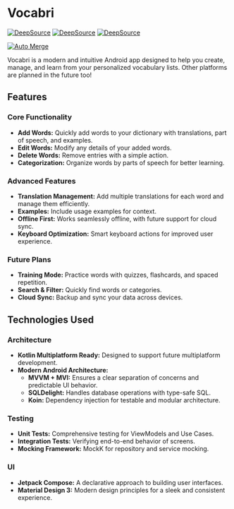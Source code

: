 # Vocabri

[![DeepSource](https://app.deepsource.com/gh/deledzis/Vocabri.svg/?label=code+coverage&show_trend=true&token=Q7RU9Z2I1GsSG30Ivnl0ZdF0)](https://app.deepsource.com/gh/deledzis/Vocabri/)
[![DeepSource](https://app.deepsource.com/gh/deledzis/Vocabri.svg/?label=active+issues&show_trend=true&token=Q7RU9Z2I1GsSG30Ivnl0ZdF0)](https://app.deepsource.com/gh/deledzis/Vocabri/)
[![DeepSource](https://app.deepsource.com/gh/deledzis/Vocabri.svg/?label=resolved+issues&show_trend=true&token=Q7RU9Z2I1GsSG30Ivnl0ZdF0)](https://app.deepsource.com/gh/deledzis/Vocabri/)

[![Auto Merge](https://github.com/deledzis/Vocabri/actions/workflows/conditional-merge.yml/badge.svg)](https://github.com/deledzis/Vocabri/actions/workflows/conditional-merge.yml)

Vocabri is a modern and intuitive Android app designed to help you create, manage, and learn from
your personalized vocabulary lists.
Other platforms are planned in the future too!

## Features

### Core Functionality

- **Add Words:** Quickly add words to your dictionary with translations, part of speech, and
  examples.
- **Edit Words:** Modify any details of your added words.
- **Delete Words:** Remove entries with a simple action.
- **Categorization:** Organize words by parts of speech for better learning.

### Advanced Features

- **Translation Management:** Add multiple translations for each word and manage them efficiently.
- **Examples:** Include usage examples for context.
- **Offline First:** Works seamlessly offline, with future support for cloud sync.
- **Keyboard Optimization:** Smart keyboard actions for improved user experience.

### Future Plans

- **Training Mode:** Practice words with quizzes, flashcards, and spaced repetition.
- **Search & Filter:** Quickly find words or categories.
- **Cloud Sync:** Backup and sync your data across devices.

## Technologies Used

### Architecture

- **Kotlin Multiplatform Ready:** Designed to support future multiplatform development.
- **Modern Android Architecture:**
    - **MVVM + MVI:** Ensures a clear separation of concerns and predictable UI behavior.
    - **SQLDelight:** Handles database operations with type-safe SQL.
    - **Koin:** Dependency injection for testable and modular architecture.

### Testing

- **Unit Tests:** Comprehensive testing for ViewModels and Use Cases.
- **Integration Tests:** Verifying end-to-end behavior of screens.
- **Mocking Framework:** MockK for repository and service mocking.

### UI

- **Jetpack Compose:** A declarative approach to building user interfaces.
- **Material Design 3:** Modern design principles for a sleek and consistent experience.
